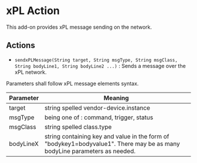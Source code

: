 # xPL Action

This add-on provides xPL message sending on the network.

## Actions

*   `sendxPLMessage(String target, String msgType, String msgClass, String bodyLine1, String bodyLine2 ...)` : Sends a message over the xPL network.

Parameters shall follow xPL message elements syntax.

| Parameter | Meaning                                                                                                                    |
|-----------|----------------------------------------------------------------------------------------------------------------------------|
| target    | string spelled vendor-device.instance                                                                                      |
| msgType   | being one of : command, trigger, status                                                                                    |
| msgClass  | string spelled class.type                                                                                                  |
| bodyLineX | string containing key and value in the form of "bodykey1=bodyvalue1".  There may be as many bodyLine parameters as needed. |
